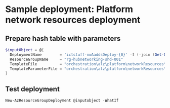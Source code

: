 # Sample deployment: Platform network resources deployment

## Prepare hash table with parameters

```powershell
$inputObject = @{
  DeploymentName        = 'ictstuff-nwAaddsDeploy-{0}' -f (-join (Get-Date -Format 'yyyyMMddTHHMMssffffZ')[0..63])
  ResourceGroupName     = "rg-hubnetworking-shd-001"
  TemplateFile          = "orchestration\alz\platform\networkResources\pltf-networkResources.bicep"
  TemplateParameterFile = "orchestration\alz\platform\networkResources\parameters\pltf-networkResources.parameters.ictstuff.aadds.json"
}
```

## Test deployment

```powershell
New-AzResourceGroupDeployment @inputobject -WhatIf
```
